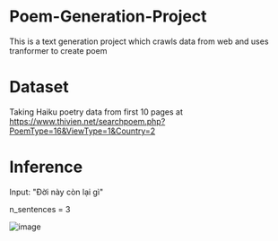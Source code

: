 # Poem-Generation-Project
This is a text generation project which crawls data from web and uses tranformer to create poem

# Dataset
Taking Haiku poetry data from first 10 pages at https://www.thivien.net/searchpoem.php?PoemType=16&ViewType=1&Country=2 

# Inference
Input: "Đời này còn lại gì" 

n_sentences = 3

![image](https://user-images.githubusercontent.com/93986576/229311158-fdf9aab1-4adb-48bc-ae53-8d18b66e230c.png)




